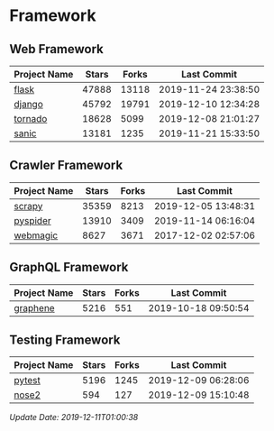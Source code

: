 # Framework

## Web Framework

| Project Name | Stars | Forks | Last Commit |
| ------------ | ----- | ----- | ----------- |
| [flask](https://github.com/pallets/flask) | 47888 | 13118 | 2019-11-24 23:38:50 |
| [django](https://github.com/django/django) | 45792 | 19791 | 2019-12-10 12:34:28 |
| [tornado](https://github.com/tornadoweb/tornado) | 18628 | 5099 | 2019-12-08 21:01:27 |
| [sanic](https://github.com/huge-success/sanic) | 13181 | 1235 | 2019-11-21 15:33:50 |

## Crawler Framework

| Project Name | Stars | Forks | Last Commit |
| ------------ | ----- | ----- | ----------- |
| [scrapy](https://github.com/scrapy/scrapy) | 35359 | 8213 | 2019-12-05 13:48:31 |
| [pyspider](https://github.com/binux/pyspider) | 13910 | 3409 | 2019-11-14 06:16:04 |
| [webmagic](https://github.com/code4craft/webmagic) | 8627 | 3671 | 2017-12-02 02:57:06 |

## GraphQL Framework

| Project Name | Stars | Forks | Last Commit |
| ------------ | ----- | ----- | ----------- |
| [graphene](https://github.com/graphql-python/graphene) | 5216 | 551 | 2019-10-18 09:50:54 |

## Testing Framework

| Project Name | Stars | Forks | Last Commit |
| ------------ | ----- | ----- | ----------- |
| [pytest](https://github.com/pytest-dev/pytest) | 5196 | 1245 | 2019-12-09 06:28:06 |
| [nose2](https://github.com/nose-devs/nose2) | 594 | 127 | 2019-12-09 15:10:48 |

*Update Date: 2019-12-11T01:00:38*